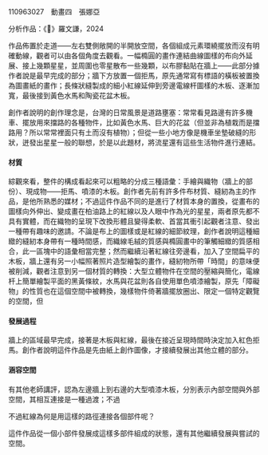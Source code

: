 110963027　動畫四　張娜亞

分析作品：《💫》羅文謙，2024

作品佈置於走道——左右雙側敞開的半開放空間，各個組成元素環繞擺放而沒有明確動線，觀者可以由各個角度去觀看。一幅橢圓的畫作連結曲線圖樣的布向外延展、接上幾顆星星，並周圍也零星散布一些幾顆，以布膠黏貼在牆上——此部分據作者說是最早完成的部分；牆下方放置一個拒馬，原先通常寫有標語的橫板被置換為圖畫紙的畫作；長條狀縫製成的細小紅線延伸到旁邊電線杆圖樣的木板、逐漸加寬，最後接到黃色水馬和陶瓷花盆木板。

創作者說明的創作理念是，台灣的日常風景是道路壅塞：常常看見路邊有許多機車、擺放用來擋路的各種物件，比如黃色水馬、巨大的花盆（但並非為植栽而是擋路用？所以常常裡面只有土而沒有植物）；但從一些小地方像是機車坐墊破縫的形狀，迸發出星星一般的聯想，於是以此題材，將流星還有這些生活物件進行連結。
#### 材質
綜觀來看，整件的構成看起來可以粗略的分成三種語彙：手繪與織物（牆上的部份）、現成物——拒馬、噴漆的木板。創作者先前有許多件布材質、縫紉為主的作品，是他所熟悉的媒材；不過這件作品不同的是進行了材質本身的置換，從畫布的圖樣向外伸出、變成畫在柏油路上的紅線以及人眼中作為光的星星，兩者原先都不具有實體，而在織物的呈現下改換形體且變得柔軟、首當其衝引起觀者注意、發出一種帶有趣味的邀請。不論是布上的圖樣或是紅線的細節紋理，創作者說明這種細緻的縫紉本身帶有一種時間感，而織線毛絨的質感與橢圓畫中的筆觸細緻的質感相合，此一區塊中的語彙相當完整；然而繼續沿著紅線往旁邊看，加入了空間扁平的木板，牆上還有另一小幅照著照片造型繪製的畫作，縫紉物所帶「時間」的意味便被削減，觀者注意到另一個材質的轉換：大型立體物件在空間的壓縮與簡化，電線杆上簡單繪製平面的黑黃條紋，水馬與花盆則各自使用單色噴漆繪製，原先「障礙物」的性質也在這個空間中被轉換，幾樣物件倚著牆擺放圈出、限定一個特定觀覽的空間，但
#### 發展過程
牆上的區域最早完成，接著是木板與紅線，最後在接近呈現時間時決定加入紅色拒馬。創作者說明這件作品是先由紙上創作圖像，才接續發展出其他立體的部分。


#### 涵容空間


有其他老師講評，認為左邊牆上到右邊的大型噴漆木板，分別表示內部空間與外部空間，其相互連接是一種過渡；不過

不過紅線為何是用這樣的路徑連接各個部件呢？

這件作品從一個小部件發展成這樣多部件組成的狀態，還有其他繼續發展與嘗試的空間。


